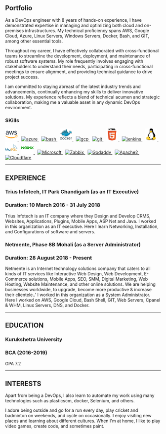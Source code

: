 ## Portfolio

As a DevOps engineer with 8 years of hands-on experience, I have demonstrated expertise in managing and optimizing both cloud and on-premises infrastructures. My technical proficiency spans AWS, Google Cloud, Azure, Linux Servers, Windows Servers, Docker, Bash, and GIT, among other essential tools.

Throughout my career, I have effectively collaborated with cross-functional teams to streamline the development, deployment, and maintenance of robust software systems. My role frequently involves engaging with stakeholders to understand their needs, participating in cross-functional meetings to ensure alignment, and providing technical guidance to drive project success.

I am committed to staying abreast of the latest industry trends and advancements, continually enhancing my skills to deliver innovative solutions. My experience reflects a blend of technical acumen and strategic collaboration, making me a valuable asset in any dynamic DevOps environment.


### SKills

<p align="left">
  <a href="https://aws.amazon.com" target="_blank" rel="noreferrer">
    <img
      src="https://raw.githubusercontent.com/devicons/devicon/master/icons/amazonwebservices/amazonwebservices-original-wordmark.svg"
      alt="aws"
      width="40"
      height="40"
    />
  </a>
  &nbsp;
  <a href="https://azure.microsoft.com/en-in/" target="_blank" rel="noreferrer">
    <img
      src="https://www.vectorlogo.zone/logos/microsoft_azure/microsoft_azure-icon.svg"
      alt="azure"
      width="40"
      height="40"
    />
  </a>
  &nbsp;
  <a href="https://www.gnu.org/software/bash/" target="_blank" rel="noreferrer">
    <img
      src="https://www.vectorlogo.zone/logos/gnu_bash/gnu_bash-icon.svg"
      alt="bash"
      width="40"
      height="40"
    />
  </a>
  &nbsp;
  <a href="https://www.docker.com/" target="_blank" rel="noreferrer">
    <img
      src="https://raw.githubusercontent.com/devicons/devicon/master/icons/docker/docker-original-wordmark.svg"
      alt="docker"
      width="40"
      height="40"
    />
  </a>
  &nbsp;
  <a href="https://cloud.google.com" target="_blank" rel="noreferrer">
    <img
      src="https://www.vectorlogo.zone/logos/google_cloud/google_cloud-icon.svg"
      alt="gcp"
      width="40"
      height="40"
    />
  </a>
  &nbsp;
  <a href="https://git-scm.com/" target="_blank" rel="noreferrer">
    <img
      src="https://www.vectorlogo.zone/logos/git-scm/git-scm-icon.svg"
      alt="git"
      width="40"
      height="40"
    />
  </a>
  &nbsp;
  <a href="https://www.w3.org/html/" target="_blank" rel="noreferrer">
    <img
      src="https://raw.githubusercontent.com/devicons/devicon/master/icons/html5/html5-original-wordmark.svg"
      alt="html5"
      width="40"
      height="40"
    />
  </a>
  &nbsp;
  <a href="https://www.jenkins.io" target="_blank" rel="noreferrer">
    <img
      src="https://www.vectorlogo.zone/logos/jenkins/jenkins-icon.svg"
      alt="jenkins"
      width="40"
      height="40"
    />
  </a>
  &nbsp;
  <a href="https://www.linux.org/" target="_blank" rel="noreferrer">
    <img
      src="https://raw.githubusercontent.com/devicons/devicon/master/icons/linux/linux-original.svg"
      alt="linux"
      width="40"
      height="40"
    />
  </a>
  &nbsp;
  <a href="https://www.mysql.com/" target="_blank" rel="noreferrer">
    <img
      src="https://raw.githubusercontent.com/devicons/devicon/master/icons/mysql/mysql-original-wordmark.svg"
      alt="mysql"
      width="40"
      height="40"
    />
  </a>
  &nbsp;
  <a href="https://www.nginx.com" target="_blank" rel="noreferrer">
    <img
      src="https://raw.githubusercontent.com/devicons/devicon/master/icons/nginx/nginx-original.svg"
      alt="nginx"
      width="40"
      height="40"
    />
  </a>
  &nbsp;
  <a href="https://www.microsoft.com/" target="_blank" rel="noreferrer">
    <img
      src="https://www.vectorlogo.zone/logos/microsoft/microsoft-icon.svg"
      alt="Microsoft"
      width="40"
      height="40"
    />
  </a>
  &nbsp;
  <a href="https://www.zabbix.com/" target="_blank" rel="noreferrer">
    <img
      src="https://www.vectorlogo.zone/logos/zabbix/zabbix-icon.svg"
      alt="Zabbix"
      width="40"
      height="40"
    />
  </a>
    &nbsp;
  <a href="https://www.godaddy.com" target="_blank" rel="noreferrer">
    <img
      src="https://www.vectorlogo.zone/logos/godaddy/godaddy-icon.svg"
      alt="Godaddy"
      width="40"
      height="40"
    />
  </a>
    &nbsp;
  <a href="https://httpd.apache.org/" target="_blank" rel="noreferrer">
    <img
      src="https://www.vectorlogo.zone/logos/apache/apache-ar21.svg"
      alt="Apache2"
      width="40"
      height="40"
    />
  </a>
    &nbsp;
  <a href="https://www.cloudflare.com/" target="_blank" rel="noreferrer">
    <img
      src="https://www.vectorlogo.zone/logos/cloudflare/cloudflare-icon.svg"
      alt="Cloudflare"
      width="40"
      height="40"
    />
  </a>
</p>

<hr />

## EXPERIENCE

### Trius Infotech, IT Park Chandigarh (as an IT Executive)

### Duration: 10 March 2016 - 31 July 2018

Trius Infotech is an IT company where they Design and Develop
CRMS, Websites, Applications, Plugins, Mobile Apps, ASP Net and
Java. I worked in this organization as an IT executive.
Here I learn Networking, Installation, and Configurations of
software and servers.


### Netmente, Phase 8B Mohali (as a Server Administrator)

### Duration: 28 August 2018 - Present

Netmente is an Internet technology solutions company that caters
to all kinds of IT services like Interactive Web Design, Web
Development, E-Commerce solutions, Mobile Apps, SEO, SMM,
Digital Marketing, Web Hosting, Website Maintenance, and other
online solutions. We are helping businesses worldwide, to
upgrade, become more productive & increase their clientele..' I
worked in this organization as a System Administrator.
Here I worked on AWS, Google Cloud, Bash Shell, GIT, Web Servers,
Cpanel & WHM, Linux Servers, DNS, and Docker.

<hr />

## EDUCATION

### Kurukshetra University

### BCA (2016-2019)

GPA 7.2

<hr />

## INTERESTS

Apart from being a DevOps, I also learn to automate my work using many technologies such as plasticscm, docker, Selenium, and others.

I adore being outside and go for a run every day, play cricket and badminton on weekends, and cycle on occasionally. I enjoy visiting new places and learning about different cultures. When I'm at home, I like to play video games, create code, and sometimes paint.
